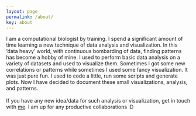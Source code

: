 ```yaml
---
layout: page
permalink: /about/
key: about
---
```


I am a computational biologist by training. I spend a significant amount of time learning a new technique of data analysis and visualization. In this ‘data heavy’ world, with continuous bombarding of data, finding patterns has become a hobby of mine. I used to perform basic data analysis on a variety of datasets and used to visualize them. Sometimes I got some new correlations or patterns while sometimes I used some fancy visualization. It was just pure fun. I used to code a little, run some scripts and generate plots. Now I have decided to document these small visualizations, analysis, and patterns. 
<br><br>
If you have any new idea/data for such analysis or visualization, get in touch with <a href="mailto:rohitsuratekar@protonmail.com" target="_blank">me</a>. I am up for any productive collaborations :D
